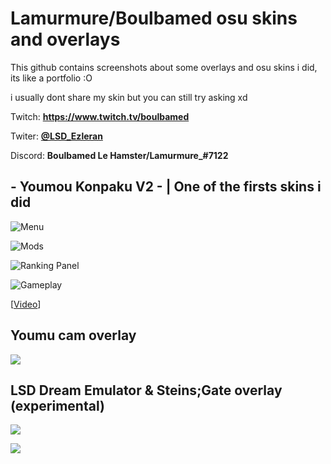 # Lamurmure/Boulbamed osu skins and overlays 

This github contains screenshots about some overlays and osu skins i did, its like a portfolio :O

i usually dont share my skin but you can still try asking xd 

Twitch: **https://www.twitch.tv/boulbamed**

Twiter: [**@LSD_Ezleran**](https://twitter.com/LSD_Ezleran)

Discord: **Boulbamed Le Hamster/Lamurmure_#7122**


## **- Youmou Konpaku V2 -** | One of the firsts skins i did 


![Menu](https://cdn.discordapp.com/attachments/1065651350869913601/1065651422827401276/screenshot618.jpg)

![Mods](https://cdn.discordapp.com/attachments/1065651350869913601/1067445708149497977/screenshot623.jpg)

![Ranking Panel](https://cdn.discordapp.com/attachments/1065651350869913601/1065651423569789019/screenshot620.jpg)

![Gameplay](https://cdn.discordapp.com/attachments/1065651350869913601/1065651423821451304/screenshot621.jpg)

[[Video](https://youtu.be/wPaJ_zZFD2Q)]

## **Youmu cam overlay**

![](https://cdn.discordapp.com/attachments/1065651350869913601/1067445671218643024/image.png)


## **LSD Dream Emulator & Steins;Gate overlay (experimental)**

![](https://cdn.discordapp.com/attachments/1065651350869913601/1067450481477156976/image.png)

![](https://cdn.discordapp.com/attachments/1065651350869913601/1067449967083524127/image.png)
